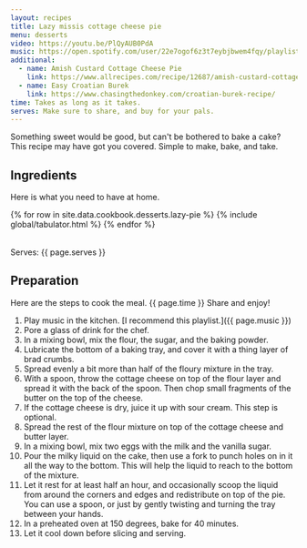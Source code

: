 ```yaml
---
layout: recipes
title: Lazy missis cottage cheese pie
menu: desserts
video: https://youtu.be/PlQyAUB0PdA
music: https://open.spotify.com/user/22e7ogof6z3t7eybjbwem4fqy/playlist/4mVlrqEHX1fcdVqRJQQruF?si=DZ3JsjXnRJaihuPLPn7cdA
additional:
  - name: Amish Custard Cottage Cheese Pie
    link: https://www.allrecipes.com/recipe/12687/amish-custard-cottage-cheese-pie/
  - name: Easy Croatian Burek
    link: https://www.chasingthedonkey.com/croatian-burek-recipe/
time: Takes as long as it takes.
serves: Make sure to share, and buy for your pals.
---
```


Something sweet would be good, but can't be bothered to bake a cake? This recipe may have got you covered. Simple to make, bake, and take.

## Ingredients

Here is what you need to have at home.

<table>
  {% for row  in site.data.cookbook.desserts.lazy-pie %}
{% include global/tabulator.html %}
  {% endfor %}
</table>

Serves: {{ page.serves }}

## Preparation

Here are the steps to cook the meal. {{ page.time }} Share and enjoy!

1. Play music in the kitchen. [I recommend this playlist.]({{ page.music }})
2. Pore a glass of drink for the chef.
3. In a mixing bowl, mix the flour, the sugar, and the baking powder.
4. Lubricate the bottom of a baking tray, and cover it with a thing layer of brad crumbs.
5. Spread evenly a bit more than half of the floury mixture in the tray.
6.  With a spoon, throw the cottage cheese on top of the flour layer and spread it with the back of the spoon. Then chop small fragments of the butter on the top of the cheese.
7. If the cottage cheese is dry, juice it up with sour cream. This step is optional.
8. Spread the rest of the flour mixture on top of the cottage cheese and butter layer.
9. In a mixing bowl, mix two eggs with the milk and the vanilla sugar.
10. Pour the milky liquid on the cake, then use a fork to punch holes on in it all the way to the bottom. This will help the liquid to reach to the bottom of the mixture.
11. Let it rest for at least half an hour, and occasionally scoop the liquid from around the corners and edges and redistribute on top of the pie. You can use a spoon, or just by gently twisting and turning the tray between your hands.
12. In a preheated oven at 150 degrees, bake for 40 minutes.
13. Let it cool down before slicing and serving.